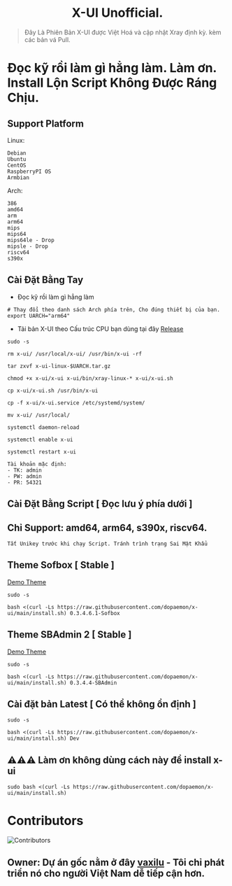 <h1 align="center">X-UI Unofficial.</h1>

> Đây Là Phiên Bản X-UI được Việt Hoá và cập nhật Xray định kỳ. kèm các bản vá Pull.

# Đọc kỹ rồi làm gì hẳng làm. Làm ơn. Install Lộn Script Không Được Ráng Chịu.

## Support Platform
Linux:
```
Debian
Ubuntu
CentOS
RaspberryPI OS
Armbian
```
Arch:
```
386
amd64
arm
arm64
mips
mips64
mips64le - Drop
mipsle - Drop
riscv64
s390x
```
## Cài Đặt Bằng Tay
- Đọc kỹ rồi làm gì hẳng làm
```
# Thay đổi theo danh sách Arch phía trên, Cho đúng thiết bị của bạn.
export UARCH="arm64"
```
- Tải bản X-UI theo Cấu trúc CPU bạn dùng tại đây [Release](https://github.com/dopaemon/x-ui/releases)
```
sudo -s
```
```
rm x-ui/ /usr/local/x-ui/ /usr/bin/x-ui -rf
```
```
tar zxvf x-ui-linux-$UARCH.tar.gz
```
```
chmod +x x-ui/x-ui x-ui/bin/xray-linux-* x-ui/x-ui.sh
```
```
cp x-ui/x-ui.sh /usr/bin/x-ui
```
```
cp -f x-ui/x-ui.service /etc/systemd/system/
```
```
mv x-ui/ /usr/local/
```
```
systemctl daemon-reload
```
```
systemctl enable x-ui
```
```
systemctl restart x-ui
```
```
Tài khoản mặc định:
- TK: admin
- PW: admin
- PR: 54321
```
## Cài Đặt Bằng Script [ Đọc lưu ý phía dưới ]
## Chỉ Support: amd64, arm64, s390x, riscv64.
```
Tắt Unikey trước khi chạy Script. Tránh trình trạng Sai Mật Khẩu
```
## Theme Sofbox [ Stable ]
[Demo Theme](https://dopaemon.github.io/-Sofbox-Admin-Template/index.html)
```
sudo -s
```
```
bash <(curl -Ls https://raw.githubusercontent.com/dopaemon/x-ui/main/install.sh) 0.3.4.6.1-Sofbox
```
## Theme SBAdmin 2 [ Stable ]
[Demo Theme](https://startbootstrap.github.io/startbootstrap-sb-admin-2/)
```
sudo -s
```
```
bash <(curl -Ls https://raw.githubusercontent.com/dopaemon/x-ui/main/install.sh) 0.3.4.4-SBAdmin
```
## Cài đặt bản Latest [ Có thể không ổn định ]
```
sudo -s
```
```
bash <(curl -Ls https://raw.githubusercontent.com/dopaemon/x-ui/main/install.sh) Dev
```
## ⚠️⚠️⚠️ Làm ơn không dùng cách này để install x-ui
```
sudo bash <(curl -Ls https://raw.githubusercontent.com/dopaemon/x-ui/main/install.sh)
```
# Contributors

<p>
  <img alt="Contributors" src="https://badges.pufler.dev/contributors/dopaemon/x-ui?size=50&padding=5&bots=true" />
</p>

## Owner: Dự án gốc nằm ở đây [**vaxilu**](https://github.com/vaxilu/x-ui) - Tôi chỉ phát triển nó cho người Việt Nam dễ tiếp cận hơn.
